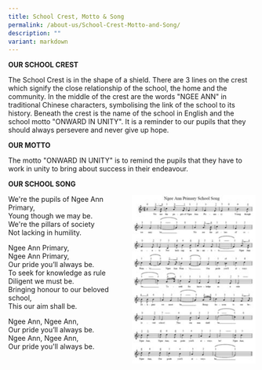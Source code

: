 ```yaml
---
title: School Crest, Motto & Song
permalink: /about-us/School-Crest-Motto-and-Song/
description: ""
variant: markdown
---
```

**OUR SCHOOL CREST**


  

The School Crest is in the shape of a shield. There are 3 lines on the crest which signify the close relationship of the school, the home and the community. In the middle of the crest are the words "NGEE ANN" in traditional Chinese characters, symbolising the link of the school to its history. Beneath the crest is the name of the school in English and the school motto "ONWARD IN UNITY". It is a reminder to our pupils that they should always persevere and never give up hope.

**OUR MOTTO**



  

The motto "ONWARD IN UNITY" is to remind the pupils that they have to work in unity to bring about success in their endeavour.

  

**OUR SCHOOL SONG**

<img src="/images/schsong_thumb.jpeg" style="width:50%;float:right">
		 
We're the pupils of Ngee Ann Primary,  
Young though we may be.  
We're the pillars of society  
Not lacking in humility.  
  
Ngee Ann Primary,  
Ngee Ann Primary,  
Our pride you’ll always be.  
To seek for knowledge as rule  
Diligent we must be.  
Bringing honour to our beloved school,  
This our aim shall be.  
  
Ngee Ann, Ngee Ann,  
Our pride you’ll always be.  
Ngee Ann, Ngee Ann,  
Our pride you'll always be.